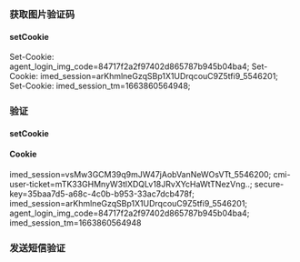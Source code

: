 ### 获取图片验证码

#### setCookie
Set-Cookie: agent_login_img_code=84717f2a2f97402d865787b945b04ba4; 
Set-Cookie: imed_session=arKhmlneGzqSBp1X1UDrqcouC9Z5tfi9_5546201; 
Set-Cookie: imed_session_tm=1663860564948;
### 验证

#### setCookie
#### Cookie
imed_session=vsMw3GCM39q9mJW47jAobVanNeWOsVTt_5546200; cmi-user-ticket=mTK33GHMnyW3tlXDQLv18JRvXYcHaWtTNezVng..; secure-key=35baa7d5-a68c-4c0b-b953-33ac7dcb478f; imed_session=arKhmlneGzqSBp1X1UDrqcouC9Z5tfi9_5546201; agent_login_img_code=84717f2a2f97402d865787b945b04ba4; imed_session_tm=1663860564948
### 发送短信验证